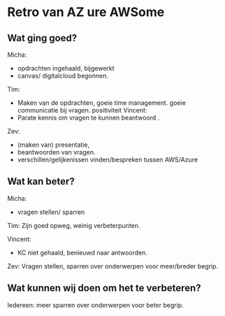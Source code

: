 # Retro van AZ ure AWSome

## Wat ging goed?
Micha:
- opdrachten ingehaald, bijgewerkt
- canvas/ digitalcloud begonnen.
 

Tim:
- Maken van de opdrachten, goeie time management. goeie communicatie bij vragen. positiviteit
Vincent: 
- Parate kennis om vragen te kunnen beantwoord .


Zev: 
- (maken van) presentatie,
- beantwoorden van vragen. 
- verschillen/gelijkenissen vinden/bespreken tussen AWS/Azure

## Wat kan beter?
Micha:
- vragen stellen/ sparren

Tim: Zijn goed opweg, weinig verbeterpunten. 

Vincent: 
- KC niet gehaald, benieuwd naar antwoorden.


Zev: Vragen stellen, sparren over onderwerpen voor meer/breder begrip. 


## Wat kunnen wij doen om het te verbeteren?
Iedereen: meer sparren over onderwerpen voor beter begrip.
 